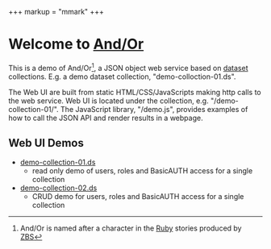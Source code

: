 +++
markup = "mmark"
+++


# Welcome to [And/Or](https://github.com/caltechlibrary/andor)

This is a demo of And/Or[^1], a JSON object web service based on
[dataset](https://github.com/caltechlibrary/dataset) collections. 
E.g. a demo dataset collection, "demo-colloction-01.ds". 


The Web UI are built from static HTML/CSS/JavaScripts making http 
calls to the web service.  Web UI is located under the collection,
e.g. "/demo-collection-01/". The JavaScript library, "/demo.js", 
provides examples of how to call the JSON API and render results 
in a webpage.


## Web UI Demos

+ [demo-collection-01.ds](/demo-collection-01/)
    + read only demo of users, roles and BasicAUTH access for a single collection
+ [demo-collection-02.ds](/demo-collection-02/)
    + CRUD demo for users, roles and BasicAUTH access for a single collection

[^1]: And/Or is named after a character in the [Ruby](https://www.zbs.org/index_new.php/store/ruby) stories produced by [ZBS](https://www.zbs.org) 
